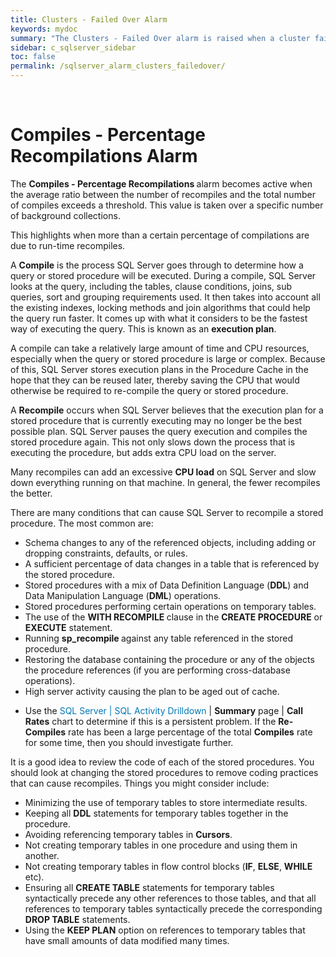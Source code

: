 ```yaml
---
title: ﻿Clusters - Failed Over Alarm
keywords: mydoc
summary: "The Clusters - Failed Over alarm is raised when a cluster fails over."
sidebar: c_sqlserver_sidebar
toc: false
permalink: /sqlserver_alarm_clusters_failedover/
---
```



﻿<?xml version="1.0" encoding="utf-8"?>
<html xmlns:MadCap="http://www.madcapsoftware.com/Schemas/MadCap.xsd" MadCap:ignoredWords="AutoShrink;SHRINKDATABASE;DBName;node(s;disk(s;Freespace;LazyWriter;KB;files(s;file(s;Ctrl;database(s;index(es;AutoGrow;MaxSize;table(s;getpage;timeout;Min;SQLServerAgent;MSDTC;MSSQLServerOLAPService;MyComputer;VLF;Timeouts;timeouts;sqlservr;tempdb;SPID;dbcc;SMP;login;Autogrow;AutoGrow=Yes;MaxSize=Unlimited;Errorlog;MSCS;diskperf;SPIDs;Config;Adhoc-SQL;CTRL;SystemDB;offline;spid;Runnable;Optimizer;VLFs;Inc;runnable;IO;Mem;Login;TranCount;NetBIOS;perfmon;firewalls;JEDI;Mozilla;C.F.R.;MPL;www.mozilla.org;C;SNMP;concurrency;asynchronously;datatype;indid;Indid;sa;Sa;SYSADMIN;MAPI;Disk(s;dbname;Offline;MSSQLServer;parameterizing;Adhoc;LogWriter;IntentShared;IntentExclusive;adhoc;RowModCtr;sp_prepare;sp_cursorprepare;auto-parameterized;user-parameterized;Misc;ErrorLog;freeware;group(s;ungroup;sysadmin;QuestWorkDatabase;DTC;system(s;middleware;homepage;Datacenter;XP;rowset;autoclose;tran;logins;wildcards;AutoGrow=No;Tran;AutoGrowth;DDL;DML;sp_recompile" MadCap:timeEstimate="0" MadCap:priority="0" MadCap:status="In Progress" MadCap:lastBlockDepth="4" MadCap:lastHeight="886" MadCap:lastWidth="850">
    <head><title></title>
    </head>
    <body>
        <h1>
            <MadCap:keyword term="Compiles - Percentage Recompilations Alarm;alarms:Compiles - Percentage Recompilations" />Compiles - Percentage Recompilations Alarm</h1>
        <p>The <b>Compiles - Percentage Recompilations            </b>alarm
 becomes active when the average ratio between the number of recompiles and the
 total number of compiles exceeds a threshold.&#160;This value is taken over a specific number of background collections.</p>
        <p>This highlights when
 more than a certain percentage of compilations are due to run-time recompiles.</p>
        <p>A <b>Compile</b> is the
 process SQL Server goes through to determine how a query or stored procedure
 will be executed. During a compile, SQL Server looks at the query, including
 the tables, clause conditions, joins, sub queries, sort and grouping requirements
 used. It then takes into account all the existing indexes, locking methods
 and join algorithms that could help the query run faster. It comes up
 with what it considers to be the fastest way of executing the query. This
 is known as an <b>execution plan</b>.</p>
        <p>A compile can take a relatively large amount of time and
 CPU resources, especially when the query or stored procedure is large
 or complex. Because of this, SQL Server stores execution plans in the
 Procedure Cache in the hope that they can be reused later, thereby saving
 the CPU that would otherwise be required to re-compile the query or stored
 procedure.</p>
        <p>A <b>Recompile</b> occurs
 when SQL Server believes that the execution plan for a stored procedure
 that is currently executing may no longer be the best possible plan. SQL
 Server pauses the query execution and compiles the stored procedure again.
 This not only slows down the process that is executing the procedure,
 but adds extra CPU load on the server.</p>
        <p>Many recompiles can add an excessive <b>CPU
 load</b> on SQL Server and slow down everything running on that machine.
 In general, the fewer recompiles the better.</p>
        <p>There are many conditions that can cause SQL Server to recompile
 a stored procedure. The most common are:</p>
        <ul>
            <li>Schema
 changes to any of the referenced objects, including adding or dropping
 constraints, defaults, or rules.</li>
            <li>A sufficient percentage
 of data changes in a table that is referenced by the stored procedure.</li>
            <li>Stored procedures
 with a mix of Data Definition Language (<b>DDL</b>)
 and Data Manipulation Language (<b>DML</b>)
 operations.</li>
            <li>Stored procedures
 performing certain operations on temporary tables.</li>
            <li>The use of the <b>WITH RECOMPILE </b>clause in the <b>CREATE
 PROCEDURE</b> or <b>EXECUTE</b> statement.</li>
            <li>Running <b>sp_recompile
 </b>against any table referenced in the stored procedure.</li>
            <li>Restoring the database
 containing the procedure or any of the objects the procedure references
 (if you are performing cross-database operations).</li>
            <li>High server activity
 causing the plan to be aged out of cache.</li>
        </ul>
        <MadCap:snippetBlock src="../Resources/Snippets/SoSSE/Alarm_Title_Raised.flsnp" />
        <ul>
            <li>Use the <MadCap:xref href="../Drilldowns/drilldown_sqlserver_sqlactivity.htm"><span style="color: #0078b6;" class="mcFormatColor">SQL Server | SQL Activity Drilldown</span></MadCap:xref> | <b>Summary</b> page | <b>Call Rates</b> chart to determine if this is a persistent problem. If
the <b>Re-Compiles</b> rate has been
a large percentage of the total <b>Compiles</b>
 rate for some time, then you should investigate further. </li>
        </ul>
        <p>It is a good idea to review the code of each of the stored
 procedures. You should look at changing the stored procedures to remove
 coding practices that can cause recompiles. Things you might consider
 include:&#160;</p>
        <ul>
            <li>Minimizing
 the use of temporary tables to store intermediate results. </li>
            <li>Keeping all <b>DDL</b> statements for temporary tables
 together in the procedure.</li>
            <li>Avoiding referencing
 temporary tables in <b>Cursors</b>. </li>
            <li>Not creating temporary
 tables in one procedure and using them in another. </li>
            <li>Not creating temporary
 tables in flow control blocks (<b>IF</b>,
 <b>ELSE</b>, <b>WHILE</b>
 etc). </li>
            <li>Ensuring all <b>CREATE TABLE</b> statements for temporary
 tables syntactically precede any other references to those tables, and
 that all references to temporary tables syntactically precede the corresponding
 <b>DROP TABLE</b> statements. </li>
            <li>Using the <b>KEEP
 PLAN</b> option on references to temporary tables that have small amounts
 of data modified many times. </li>
        </ul>
    </body>
</html>
